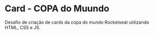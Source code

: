 # Card - COPA do Muundo

Desafio de criação de cards da copa do mundo Rocketseat utilizando HTML, CSS e JS.

